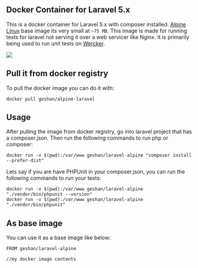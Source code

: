 ## Docker Container for Laravel 5.x

This is a docker container for Laravel 5.x with composer installed. 
[Alpine Linux](https://hub.docker.com/_/alpine/) base image its very small at `~75 MB`.
This image is made for running tests for laravel not serving it over a web servicer like Nginx. It is primarily being used to run unit tests on [Wercker](http://wercker.com/).

[![](https://badge.imagelayers.io/geshan/laravel-alpine:latest.svg)](https://imagelayers.io/?images=geshan/laravel-alpine:latest 'Get your own badge on imagelayers.io')

## Pull it from docker registry

To pull the docker image you can do it with:

```
docker pull geshan/alpine-laravel
```

## Usage

After pulling the image from docker registry, go into laravel project that has a composer.json.
Then run the following commands to run php or composer:

```
docker run -v $(pwd):/var/www geshan/laravel-alpine "composer install --prefer-dist"
```
Lets say if you are have PHPUnit in your composer.json, you can run the following commands
to run your tests:

```
docker run -v $(pwd):/var/www geshan/laravel-alpine "./vendor/bin/phpunit --version"
docker run -v $(pwd):/var/www geshan/laravel-alpine "./vendor/bin/phpunit"
```

## As base image

You can use it as a base image like below:

```
FROM geshan/laravel-alpine

//my docker image contents
```
